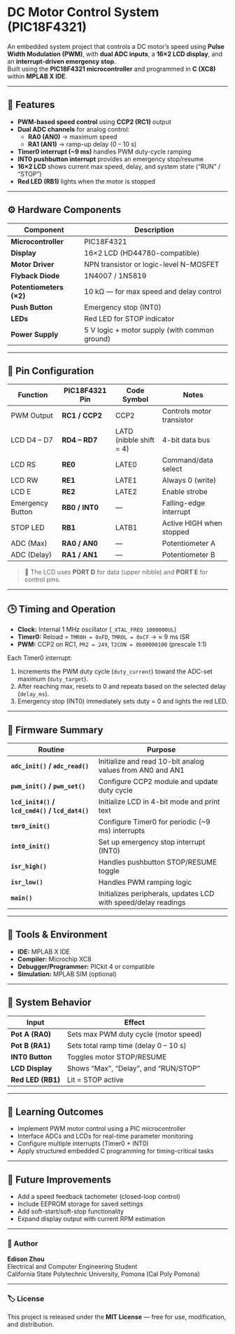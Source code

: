 # DC Motor Control System (PIC18F4321)

An embedded system project that controls a DC motor’s speed using **Pulse Width Modulation (PWM)**, with **dual ADC inputs**, a **16×2 LCD display**, and an **interrupt-driven emergency stop**.  
Built using the **PIC18F4321 microcontroller** and programmed in **C (XC8)** within **MPLAB X IDE**.

---

## 🔧 Features

- **PWM-based speed control** using **CCP2 (RC1)** output  
- **Dual ADC channels** for analog control:
  - **RA0 (AN0)** → maximum speed  
  - **RA1 (AN1)** → ramp-up delay (0 – 10 s)
- **Timer0 interrupt (~9 ms)** handles PWM duty-cycle ramping  
- **INT0 pushbutton interrupt** provides an emergency stop/resume  
- **16×2 LCD** shows current max speed, delay, and system state (“RUN” / “STOP”)  
- **Red LED (RB1)** lights when the motor is stopped  

---

## ⚙️ Hardware Components

| Component | Description |
|------------|--------------|
| **Microcontroller** | PIC18F4321 |
| **Display** | 16×2 LCD (HD44780-compatible) |
| **Motor Driver** | NPN transistor or logic-level N-MOSFET |
| **Flyback Diode** | 1N4007 / 1N5819 |
| **Potentiometers (×2)** | 10 kΩ — for max speed and delay control |
| **Push Button** | Emergency stop (INT0) |
| **LEDs** | Red LED for STOP indicator |
| **Power Supply** | 5 V logic + motor supply (with common ground) |

---

## 🧩 Pin Configuration

| Function | PIC18F4321 Pin | Code Symbol | Notes |
|-----------|----------------|--------------|-------|
| PWM Output | **RC1 / CCP2** | CCP2 | Controls motor transistor |
| LCD D4 – D7 | **RD4 – RD7** | LATD (nibble shift = 4) | 4-bit data bus |
| LCD RS | **RE0** | LATE0 | Command/data select |
| LCD RW | **RE1** | LATE1 | Always 0 (write) |
| LCD E | **RE2** | LATE2 | Enable strobe |
| Emergency Button | **RB0 / INT0** | — | Falling-edge interrupt |
| STOP LED | **RB1** | LATB1 | Active HIGH when stopped |
| ADC (Max) | **RA0 / AN0** | — | Potentiometer A |
| ADC (Delay) | **RA1 / AN1** | — | Potentiometer B |

> 🧠 The LCD uses **PORT D** for data (upper nibble) and **PORT E** for control pins.

---

## 🕒 Timing and Operation

- **Clock:** Internal 1 MHz oscillator (`_XTAL_FREQ 1000000UL`)  
- **Timer0:** Reload = `TMR0H = 0xFD`, `TMR0L = 0xCF` → ≈ 9 ms ISR  
- **PWM:** CCP2 on RC1, `PR2 = 249`, `T2CON = 0b00000100` (prescale 1:1)

Each Timer0 interrupt:
1. Increments the PWM duty cycle (`duty_current`) toward the ADC-set maximum (`duty_target`).  
2. After reaching max, resets to 0 and repeats based on the selected delay (`delay_ms`).  
3. Emergency stop (INT0) immediately sets duty = 0 and lights the red LED.

---

## 🧠 Firmware Summary

| Routine | Purpose |
|----------|----------|
| **`adc_init()` / `adc_read()`** | Initialize and read 10-bit analog values from AN0 and AN1 |
| **`pwm_init()` / `pwm_set()`** | Configure CCP2 module and update duty cycle |
| **`lcd_init4()` / `lcd_cmd4()` / `lcd_dat4()`** | Initialize LCD in 4-bit mode and print text |
| **`tmr0_init()`** | Configure Timer0 for periodic (~9 ms) interrupts |
| **`int0_init()`** | Set up emergency stop interrupt (INT0) |
| **`isr_high()`** | Handles pushbutton STOP/RESUME toggle |
| **`isr_low()`** | Handles PWM ramping logic |
| **`main()`** | Initializes peripherals, updates LCD with speed/delay readings |

---

## 🧰 Tools & Environment

- **IDE:** MPLAB X IDE  
- **Compiler:** Microchip XC8  
- **Debugger/Programmer:** PICkit 4 or compatible  
- **Simulation:** MPLAB SIM (optional)  

---

## 🧪 System Behavior

| Input | Effect |
|-------|--------|
| **Pot A (RA0)** | Sets max PWM duty cycle (motor speed) |
| **Pot B (RA1)** | Sets total ramp time (delay 0 – 10 s) |
| **INT0 Button** | Toggles motor STOP/RESUME |
| **LCD Display** | Shows “Max”, “Delay”, and “RUN/STOP” |
| **Red LED (RB1)** | Lit = STOP active |

---

## 📘 Learning Outcomes

- Implement PWM motor control using a PIC microcontroller  
- Interface ADCs and LCDs for real-time parameter monitoring  
- Configure multiple interrupts (Timer0 + INT0)  
- Apply structured embedded C programming for timing-critical tasks  

---

## 🚀 Future Improvements

- Add a speed feedback tachometer (closed-loop control)  
- Include EEPROM storage for saved settings  
- Add soft-start/soft-stop functionality  
- Expand display output with current RPM estimation  

---

### 👤 Author

**Edison Zhou**  
Electrical and Computer Engineering Student  
California State Polytechnic University, Pomona (Cal Poly Pomona)

---

### 🏷️ License

This project is released under the **MIT License** — free for use, modification, and distribution.
